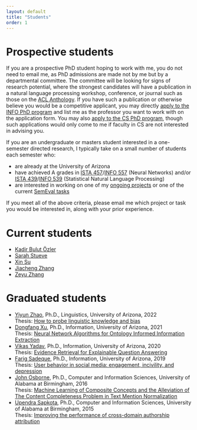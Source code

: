 ```yaml
---
layout: default
title: "Students"
order: 1
---
```


# Prospective students #

If you are a prospective PhD student hoping to work with me, you do not need to email me, as PhD admissions are made not by me but by a departmental committee.
The committee will be looking for signs of research potential, where the strongest candidates will have a publication in a natural language processing workshop, conference, or journal such as those on the [ACL Anthology](https://aclanthology.org/).
If you have such a publication or otherwise believe you would be a competitive applicant, you may directly [apply to the INFO PhD program](https://grad.arizona.edu/catalog/programinfo/INFOPHD) and list me as the professor you want to work with on the application form.
You may also [apply to the CS PhD program](https://grad.arizona.edu/catalog/programinfo/COSCPHD), though such applications would only come to me if faculty in CS are not interested in advising you.

If you are an undergraduate or masters student interested in a one-semester directed research, I typically take on a small number of students each semester who:

* are already at the University of Arizona
* have achieved A grades in [ISTA 457](https://ischool.arizona.edu/course/ista-457-neural-networks)/[INFO 557](https://ischool.arizona.edu/course/info-557-neural-networks) (Neural Networks) and/or [ISTA 439](https://ischool.arizona.edu/course/ista-439-statistical-natural-language-processing-cross-listed-ling-439)/[INFO 539](https://ischool.arizona.edu/course/info-539-statistical-natural-language-processing-cross-listed-ling-539) (Statistical Natural Language Processing)
* are interested in working on one of my [ongoing projects](projects.html) or one of the current [SemEval tasks](https://semeval.github.io/)

If you meet all of the above criteria, please email me which project or task you would be interested in, along with your prior experience.

# Current students #

* [Kadir Bulut Özler](https://ischool.arizona.edu/people/bulut-ozler)
* [Sarah Stueve](https://ischool.arizona.edu/people/sarah-stueve)
* [Xin Su](https://ischool.arizona.edu/people/xin-su)
* [Jiacheng Zhang](https://ischool.arizona.edu/people/jiacheng-zhang)
* [Zeyu Zhang](https://jerryzeyu.github.io/)

# Graduated students #

* [Yiyun Zhao](https://www.linkedin.com/in/yiyunzhaoluna/), Ph.D., Linguistics, University of Arizona, 2022  
  Thesis: [How to probe linguistic knowledge and bias](https://repository.arizona.edu/handle/10150/665646)
* [Dongfang Xu](https://www.linkedin.com/in/dongfangxu9), Ph.D., Information, University of Arizona, 2021  
  Thesis: [Neural Network Algorithms for Ontology Informed Information Extraction](https://repository.arizona.edu/handle/10150/650879)
* [Vikas Yadav](https://www.linkedin.com/in/vyf95/), Ph.D., Information, University of Arizona, 2020  
  Thesis: [Evidence Retrieval for Explainable Question Answering](https://repository.arizona.edu/handle/10150/656828)
* [Farig Sadeque](https://www.linkedin.com/in/farig-sadeque-a982125b/), Ph.D., Information, University of Arizona, 2019  
  Thesis: [User behavior in social media: engagement, incivility, and depression](https://repository.arizona.edu/handle/10150/633192)
* [John Osborne](https://www.linkedin.com/in/john-osborne-11baa154/), Ph.D., Computer and Information Sciences, University of Alabama at Birmingham, 2016  
  Thesis: [Machine Learning of Composite Concepts and the Alleviation of The Content Completeness Problem in Text Mention Normalization](https://www.proquest.com/docview/1853119123)
* [Upendra Sapkota](https://www.linkedin.com/in/upendra-sapkota/), Ph.D., Computer and Information Sciences, University of Alabama at Birmingham, 2015  
  Thesis: [Improving the performance of cross-domain authorship attribution](https://www.proquest.com/docview/1750069695/)
